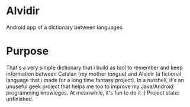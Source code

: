 # Alvidir
Android app of a dictionary between languages.

# Purpose
That's a very simple dictionary that i build as tool to remember and keep information between Catalan (my mother tongue) and Alvidir (a fictional language that i made for a long time fantasy project).
In a nutshell, it's an unuseful geek project that helps me too to improve my Java/Android programming knowleges.
At meanwhile, it's fun to do it :)
Project state: unfinished.
